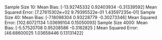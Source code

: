 Sample Size 10:
  Mean Bias: [-13.92745332   0.92403934  -0.31339592]
  Mean Squared Error: [7.27615302e+02 9.79395522e-01 1.43597235e-01]
Sample Size 40:
  Mean Bias: [-7.18098304  0.93228779 -0.30273346]
  Mean Squared Error: [102.60721134   1.03699104   0.15050093]
Sample Size 4000:
  Mean Bias: [-5.57520708  0.95208586 -0.3162825 ]
  Mean Squared Error: [46.68600025  1.03658446  0.13131422]

